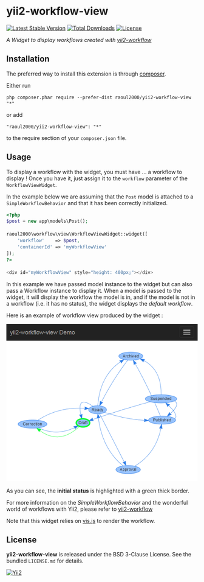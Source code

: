 # yii2-workflow-view

[![Latest Stable Version](https://poser.pugx.org/raoul2000/yii2-workflow-view/v/stable)](https://packagist.org/packages/raoul2000/yii2-workflow-view)
[![Total Downloads](https://poser.pugx.org/raoul2000/yii2-workflow-view/downloads)](https://packagist.org/packages/raoul2000/yii2-workflow-view)
[![License](https://poser.pugx.org/raoul2000/yii2-workflow/license)](https://packagist.org/packages/raoul2000/yii2-workflow-view)

*A Widget to display workflows created with [yii2-workflow](https://github.com/raoul2000/yii2-workflow)*

## Installation

The preferred way to install this extension is through [composer](http://getcomposer.org/download/).

Either run

```
php composer.phar require --prefer-dist raoul2000/yii2-workflow-view "*"
```

or add

```
"raoul2000/yii2-workflow-view": "*"
```

to the require section of your `composer.json` file.

## Usage

To display a workflow with the widget, you must have ... a workflow to display ! Once you have
it, just assign it to the `workflow` parameter of the `WorkflowViewWidget`.

In the example below we are assuming that the `Post` model is attached to a `SimpleWorkflowBehavior` and that it has been correctly
initialized.

```php
<?php
$post = new app\models\Post();

raoul2000\workflow\view\WorkflowViewWidget::widget([
	'workflow'    => $post,
	'containerId' => 'myWorkflowView'
]);
?>

<div id="myWorkflowView" style="height: 400px;"></div>
```
In this example we have passed model instance to the widget but can also pass a Workflow instance to display it.
When a model is passed to the widget, it will display the workflow the model is in, and if the model is not in a workflow (i.e. it
has no status), the widget displays the *default workflow*.

Here is an example of workflow view produced by the widget :

<img src="screenshot.png" alt="workflow view"/>

As you can see, the **initial status** is highlighted with a green thick border.

For more information on the *SimpleWorkflowBehavior* and the wonderful world of workflows with Yii2, 
please refer to [yii2-workflow](https://github.com/raoul2000/yii2-workflow)

Note that this widget relies on [vis.js](https://github.com/almende/vis) to render the workflow.

License
-------

**yii2-workflow-view** is released under the BSD 3-Clause License. See the bundled `LICENSE.md` for details.

[![Yii2](https://img.shields.io/badge/Powered_by-Yii_Framework-green.svg?style=flat)](http://www.yiiframework.com/)


